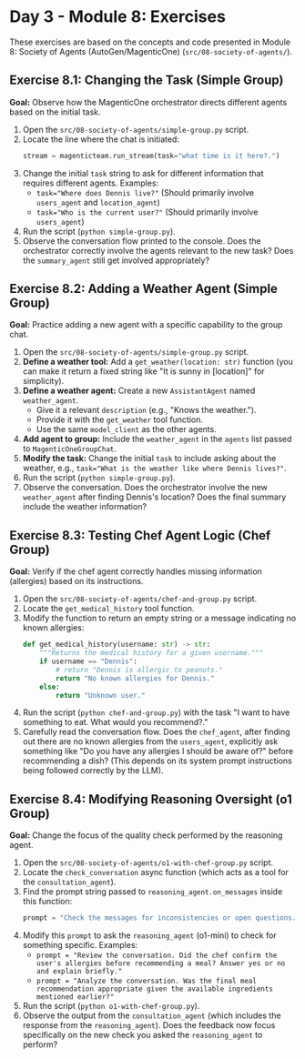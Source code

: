 # Day 3 - Module 8: Exercises

These exercises are based on the concepts and code presented in Module 8: Society of Agents (AutoGen/MagenticOne) (`src/08-society-of-agents/`).

## Exercise 8.1: Changing the Task (Simple Group)

**Goal:** Observe how the MagenticOne orchestrator directs different agents based on the initial task.

1.  Open the `src/08-society-of-agents/simple-group.py` script.
2.  Locate the line where the chat is initiated:
    ```python
    stream = magenticteam.run_stream(task="what time is it here?.")
    ```
3.  Change the initial `task` string to ask for different information that requires different agents. Examples:
    *   `task="Where does Dennis live?"` (Should primarily involve `users_agent` and `location_agent`)
    *   `task="Who is the current user?"` (Should primarily involve `users_agent`)
4.  Run the script (`python simple-group.py`).
5.  Observe the conversation flow printed to the console. Does the orchestrator correctly involve the agents relevant to the new task? Does the `summary_agent` still get involved appropriately?

## Exercise 8.2: Adding a Weather Agent (Simple Group)

**Goal:** Practice adding a new agent with a specific capability to the group chat.

1.  Open the `src/08-society-of-agents/simple-group.py` script.
2.  **Define a weather tool:** Add a `get_weather(location: str)` function (you can make it return a fixed string like "It is sunny in [location]" for simplicity).
3.  **Define a weather agent:** Create a new `AssistantAgent` named `weather_agent`.
    *   Give it a relevant `description` (e.g., "Knows the weather.").
    *   Provide it with the `get_weather` tool function.
    *   Use the same `model_client` as the other agents.
4.  **Add agent to group:** Include the `weather_agent` in the `agents` list passed to `MagenticOneGroupChat`.
5.  **Modify the task:** Change the initial `task` to include asking about the weather, e.g., `task="What is the weather like where Dennis lives?"`.
6.  Run the script (`python simple-group.py`).
7.  Observe the conversation. Does the orchestrator involve the new `weather_agent` after finding Dennis's location? Does the final summary include the weather information?

## Exercise 8.3: Testing Chef Agent Logic (Chef Group)

**Goal:** Verify if the chef agent correctly handles missing information (allergies) based on its instructions.

1.  Open the `src/08-society-of-agents/chef-and-group.py` script.
2.  Locate the `get_medical_history` tool function.
3.  Modify the function to return an empty string or a message indicating no known allergies:
    ```python
    def get_medical_history(username: str) -> str:
        """Returns the medical history for a given username."""
        if username == "Dennis":
            # return "Dennis is allergic to peanuts."
            return "No known allergies for Dennis."
        else:
            return "Unknown user."
    ```
4.  Run the script (`python chef-and-group.py`) with the task "I want to have something to eat. What would you recommend?."
5.  Carefully read the conversation flow. Does the `chef_agent`, after finding out there are no known allergies from the `users_agent`, explicitly ask something like "Do you have any allergies I should be aware of?" before recommending a dish? (This depends on its system prompt instructions being followed correctly by the LLM).

## Exercise 8.4: Modifying Reasoning Oversight (o1 Group)

**Goal:** Change the focus of the quality check performed by the reasoning agent.

1.  Open the `src/08-society-of-agents/o1-with-chef-group.py` script.
2.  Locate the `check_conversation` async function (which acts as a tool for the `consultation_agent`).
3.  Find the prompt string passed to `reasoning_agent.on_messages` inside this function:
    ```python
    prompt = "Check the messages for inconsistencies or open questions..."
    ```
4.  Modify this `prompt` to ask the `reasoning_agent` (o1-mini) to check for something specific. Examples:
    *   `prompt = "Review the conversation. Did the chef confirm the user's allergies before recommending a meal? Answer yes or no and explain briefly."`
    *   `prompt = "Analyze the conversation. Was the final meal recommendation appropriate given the available ingredients mentioned earlier?"`
5.  Run the script (`python o1-with-chef-group.py`).
6.  Observe the output from the `consultation_agent` (which includes the response from the `reasoning_agent`). Does the feedback now focus specifically on the new check you asked the `reasoning_agent` to perform?
